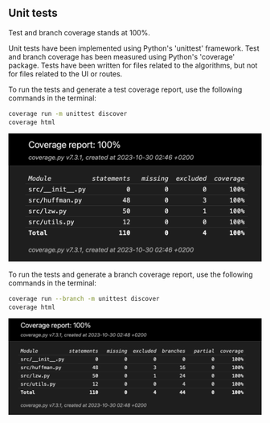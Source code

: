 ## Unit tests

Test and branch coverage stands at 100%.

Unit tests have been implemented using Python's 'unittest' framework. Test and branch coverage has been measured using Python's 'coverage' package. Tests have been written for files related to the algorithms, but not for files related to the UI or routes.

To run the tests and generate a test coverage report, use the following commands in the terminal:

```bash
coverage run -m unittest discover
coverage html
```

![Test coverage](graph/testcoverage.png)

To run the tests and generate a branch coverage report, use the following commands in the terminal:

```bash
coverage run --branch -m unittest discover
coverage html
```

![Branch coverage](graph/branchcoverage.png)
